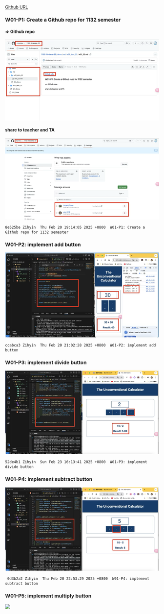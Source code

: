 [Github URL](https://github.com/zihyinhsu/1132-1N-demo-22)

### W01-P1: Create a Github repo for 1132 semester
#### => Github repo
![alt text](img/p1-1.png)

#### share to teacher and TA
![alt text](img/p1-2.png)

```
8e525be Zihyin  Thu Feb 20 19:14:05 2025 +0800  W01-P1: Create a Github repo for 1132 semester
```

### W01-P2: implement add button
 
![alt text](img/p2-1.png)
 
```
ccabca3 Zihyin  Thu Feb 20 21:02:28 2025 +0800  W01-P2: implement add button
```

### W01-P3: implement divide button

![alt text](img/p3-1.png)
 
```
52de4b1 Zihyin  Sun Feb 23 16:13:41 2025 +0800  W01-P3: implement divide button
```
 
### W01-P4: implement subtract button
 
![](img/p4-1.png)
 
```
 0d3b2a2 Zihyin  Thu Feb 20 22:53:29 2025 +0800  W01-P4: implement subtract button
```

### W01-P5: implement multiply button

![](p5-1.png)
 
```
 
```